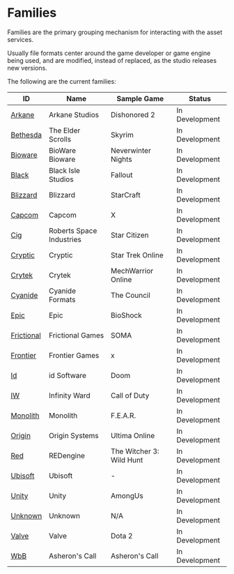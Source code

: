 Families
===
Families are the primary grouping mechanism for interacting with the asset services.

Usually file formats center around the game developer or game engine being used, and are modified, instead of replaced, as the studio releases new versions.

The following are the current families:

| ID                            | Name                      | Sample Game       | Status
| ---                           | ---                       | ---               | ---
| [Arkane](Arkane/Readme.md)    | Arkane Studios            | Dishonored 2      | In Development
| [Bethesda](Bethesda/Readme.md)| The Elder Scrolls         | Skyrim            | In Development
| [Bioware](Bioware/Readme.md)  | BioWare Bioware           | Neverwinter Nights| In Development
| [Black](Black/Readme.md)      | Black Isle Studios        | Fallout           | In Development
| [Blizzard](Blizzard/Readme.md)| Blizzard                  | StarCraft         | In Development
| [Capcom](Capcom/Readme.md)    | Capcom                    | X                 | In Development
| [Cig](Rsi/Readme.md)          | Roberts Space Industries  | Star Citizen      | In Development
| [Cryptic](Cryptic/Readme.md)  | Cryptic                   | Star Trek Online  | In Development
| [Crytek](Crytek/Readme.md)    | Crytek                    | MechWarrior Online| In Development
| [Cyanide](Cyanide/Readme.md)  | Cyanide Formats           | The Council       | In Development
| [Epic](Epic/Readme.md)        | Epic                      | BioShock          | In Development
| [Frictional](Frictional/Readme.md)| Frictional Games      | SOMA              | In Development
| [Frontier](Frontier/Readme.md)| Frontier Games            | x                 | In Development
| [Id](Id/Readme.md)            | id Software               | Doom              | In Development
| [IW](IW/Readme.md)            | Infinity Ward             | Call of Duty      | In Development
| [Monolith](Monolith/Readme.md)| Monolith                  | F.E.A.R.          | In Development
| [Origin](Origin/Readme.md)    | Origin Systems            | Ultima Online     | In Development
| [Red](Red/Readme.md)          | REDengine                 | The Witcher 3: Wild Hunt | In Development
| [Ubisoft](Ubisoft/Readme.md)  | Ubisoft                   | -                 | In Development
| [Unity](Unity/Readme.md)      | Unity                     | AmongUs           | In Development
| [Unknown](Unknown/Readme.md)  | Unknown                   | N/A               | In Development
| [Valve](Valve/Readme.md)      | Valve                     | Dota 2            | In Development
| [WbB](WbB/Readme.md)          | Asheron's Call            | Asheron's Call    | In Development
